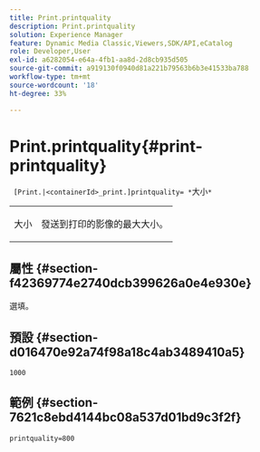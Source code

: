 ```yaml
---
title: Print.printquality
description: Print.printquality
solution: Experience Manager
feature: Dynamic Media Classic,Viewers,SDK/API,eCatalog
role: Developer,User
exl-id: a6282054-e64a-4fb1-aa8d-2d8cb935d505
source-git-commit: a919130f0940d81a221b79563b6b3e41533ba788
workflow-type: tm+mt
source-wordcount: '18'
ht-degree: 33%

---
```


# Print.printquality{#print-printquality}

` [Print.|<containerId>_print.]printquality= *`大小`*`

<table id="table_2B109D2F91E64B5382B31921C3780FA5"> 
 <tbody> 
  <tr> 
   <td colname="col1"> <p><span class="codeph"><span class="varname"> 大小</span></span> </p> </td> 
   <td colname="col2"> <p> 發送到打印的影像的最大大小。 </p> </td> 
  </tr> 
 </tbody> 
</table>

## 屬性 {#section-f42369774e2740dcb399626a0e4e930e}

選填。

## 預設 {#section-d016470e92a74f98a18c4ab3489410a5}

`1000`

## 範例 {#section-7621c8ebd4144bc08a537d01bd9c3f2f}

`printquality=800`
